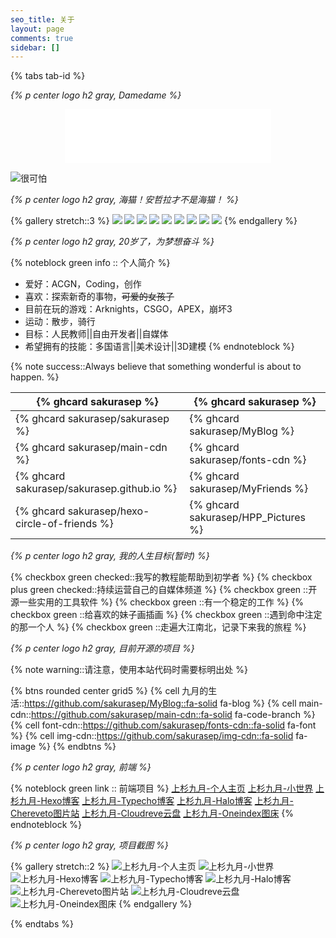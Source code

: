 ```yaml
---
seo_title: 关于
layout: page
comments: true
sidebar: []
---
```


{% tabs tab-id %}

<!-- tab <i class="fa-solid fa-cat"></i> <i>Ocean Cat</i> -->

*{% p center logo h2 gray, Damedame %}*

<div align="center">
<iframe frameborder="no" border="0" marginwidth="0" marginheight="0" width=330 height=86 src="//music.163.com/outchain/player?type=2&id=26135813&auto=0&height=66"></iframe>
</div>

![很可怕](https://xingqiu-tuchuang-1256524210.cos.ap-shanghai.myqcloud.com/5199/haimao01.gif)

*{% p center logo h2 gray, 海猫！安哲拉才不是海猫！ %}*

{% gallery stretch::3 %}
![](https://xingqiu-tuchuang-1256524210.cos.ap-shanghai.myqcloud.com/5199/Oceancat/1.jpg)
![](https://xingqiu-tuchuang-1256524210.cos.ap-shanghai.myqcloud.com/5199/Oceancat/2.jpg)
![](https://xingqiu-tuchuang-1256524210.cos.ap-shanghai.myqcloud.com/5199/Oceancat/3.jpg)
![](https://xingqiu-tuchuang-1256524210.cos.ap-shanghai.myqcloud.com/5199/Oceancat/4.jpg)
![](https://xingqiu-tuchuang-1256524210.cos.ap-shanghai.myqcloud.com/5199/Oceancat/5.jpg)
![](https://xingqiu-tuchuang-1256524210.cos.ap-shanghai.myqcloud.com/5199/Oceancat/6.jpg)
![](https://xingqiu-tuchuang-1256524210.cos.ap-shanghai.myqcloud.com/5199/Oceancat/7.jpg)
![](https://xingqiu-tuchuang-1256524210.cos.ap-shanghai.myqcloud.com/5199/Oceancat/8.jpg)
![](https://xingqiu-tuchuang-1256524210.cos.ap-shanghai.myqcloud.com/5199/Oceancat/9.jpg)
{% endgallery %}

<!-- endtab -->

<!-- tab <i class="fa-solid fa-user"></i></i> <i>关于我</i> -->

*{% p center logo h2 gray, 20岁了，为梦想奋斗 %}*

{% noteblock green info :: 个人简介 %}
* 爱好：ACGN，Coding，创作
* 喜欢：探索新奇的事物，~~可爱的女孩子~~
* 目前在玩的游戏：Arknights，CSGO，APEX，崩坏3
* 运动：散步，骑行
* 目标：人民教师||自由开发者||自媒体
* 希望拥有的技能：多国语言||美术设计||3D建模
{% endnoteblock %}

{% note success::Always believe that something wonderful is about to happen. %}

| {% ghcard sakurasep %} | {% ghcard sakurasep %} |
| -- | -- |
| {% ghcard sakurasep/sakurasep %} | {% ghcard sakurasep/MyBlog %} |
| {% ghcard sakurasep/main-cdn %} | {% ghcard sakurasep/fonts-cdn %} |
| {% ghcard sakurasep/sakurasep.github.io %} | {% ghcard sakurasep/MyFriends %} |
| {% ghcard sakurasep/hexo-circle-of-friends  %} | {% ghcard sakurasep/HPP_Pictures %} |

*{% p center logo h2 gray, 我的人生目标(暂时) %}*

{% checkbox green checked::我写的教程能帮助到初学者 %}
{% checkbox plus green checked::持续运营自己的自媒体频道 %}
{% checkbox green ::开源一些实用的工具软件 %}
{% checkbox green ::有一个稳定的工作 %}
{% checkbox green ::给喜欢的妹子画插画 %}
{% checkbox green ::遇到命中注定的那一个人 %}
{% checkbox green ::走遍大江南北，记录下来我的旅程 %}

<!-- endtab -->

<!-- tab <i class="fa-solid fa-link"></i></i> <i>资源链接</i> -->

*{% p center logo h2 gray, 目前开源的项目 %}*

{% note warning::请注意，使用本站代码时需要标明出处 %}

{% btns rounded center grid5 %}
{% cell 九月的生活::https://github.com/sakurasep/MyBlog::fa-solid fa-blog %}
{% cell main-cdn::https://github.com/sakurasep/main-cdn::fa-solid fa-code-branch %}
{% cell font-cdn::https://github.com/sakurasep/fonts-cdn::fa-solid fa-font %}
{% cell img-cdn::https://github.com/sakurasep/img-cdn::fa-solid fa-image %}
{% endbtns %}


<!-- endtab -->

<!-- tab <i class="fa-brands fa-github"></i></i> <i>我的小项目</i> -->

*{% p center logo h2 gray, 前端 %}*

{% noteblock green link :: 前端项目 %}
[上杉九月-个人主页](https://say.sakurasep.top/)
[上杉九月-小世界](https://space.sakurasep.site/)
[上杉九月-Hexo博客](https://blog.sakurasep.site/)
[上杉九月-Typecho博客](https://blog.sakurasep.club)
[上杉九月-Halo博客](https://halo.sakurasep.club)
[上杉九月-Chereveto图片站](https://pic.sakurasep.top/)
[上杉九月-Cloudreve云盘](https://cloud.sakurasep.club/)
[上杉九月-Oneindex图床](https://pic.sakurasep.club/)
{% endnoteblock %}

*{% p center logo h2 gray, 项目截图 %}*

{% gallery stretch::2 %}
![上杉九月-个人主页](https://xingqiu-tuchuang-1256524210.cos.ap-shanghai.myqcloud.com/5199/SayToMe.png)
![上杉九月-小世界](https://xingqiu-tuchuang-1256524210.cos.ap-shanghai.myqcloud.com/5199/myworld.jpg)
![上杉九月-Hexo博客](https://xingqiu-tuchuang-1256524210.cos.ap-shanghai.myqcloud.com/5199/Hexo.png)
![上杉九月-Typecho博客](https://xingqiu-tuchuang-1256524210.cos.ap-shanghai.myqcloud.com/5199/Typecho_Index.png)
![上杉九月-Halo博客](https://xingqiu-tuchuang-1256524210.cos.ap-shanghai.myqcloud.com/5199/Halo_Index.png)
![上杉九月-Chereveto图片站](https://xingqiu-tuchuang-1256524210.cos.ap-shanghai.myqcloud.com/5199/Chereveto_Index.png)
![上杉九月-Cloudreve云盘](https://xingqiu-tuchuang-1256524210.cos.ap-shanghai.myqcloud.com/5199/Cloudreve_Index.png)
![上杉九月-Oneindex图床](https://xingqiu-tuchuang-1256524210.cos.ap-shanghai.myqcloud.com/5199/Oneindex_Index.png)
{% endgallery %}

<!-- endtab -->

{% endtabs %}






